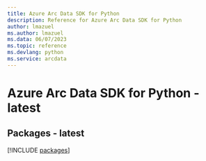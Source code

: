 ```yaml
---
title: Azure Arc Data SDK for Python
description: Reference for Azure Arc Data SDK for Python
author: lmazuel
ms.author: lmazuel
ms.data: 06/07/2023
ms.topic: reference
ms.devlang: python
ms.service: arcdata
---
```

# Azure Arc Data SDK for Python - latest
## Packages - latest
[!INCLUDE [packages](arc-data-index.md)]